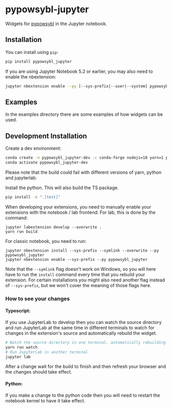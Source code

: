 # pypowsybl-jupyter

Widgets for [pypowsybl](https://github.com/powsybl/pypowsybl) in the Jupyter notebook.


## Installation

You can install using `pip`:

```bash
pip install pypowsybl_jupyter
```

If you are using Jupyter Notebook 5.2 or earlier, you may also need to enable
the nbextension:
```bash
jupyter nbextension enable --py [--sys-prefix|--user|--system] pypowsybl_jupyter
```

## Examples

In the examples directory there are some examples of how widgets can be used.


## Development Installation

Create a dev environment:
```bash
conda create -n pypowsybl_jupyter-dev -c conda-forge nodejs=18 yarn=1 python=3.11 jupyterlab=3.6.6
conda activate pypowsybl_jupyter-dev
```

Please note that the build could fail with different versions of yarn, python and jupyterlab.


Install the python. This will also build the TS package.
```bash
pip install -e ".[test]"
```

When developing your extensions, you need to manually enable your extensions with the
notebook / lab frontend. For lab, this is done by the command:

```
jupyter labextension develop --overwrite .
yarn run build
```

For classic notebook, you need to run:

```
jupyter nbextension install --sys-prefix --symlink --overwrite --py pypowsybl_jupyter
jupyter nbextension enable --sys-prefix --py pypowsybl_jupyter
```

Note that the `--symlink` flag doesn't work on Windows, so you will here have to run
the `install` command every time that you rebuild your extension. For certain installations
you might also need another flag instead of `--sys-prefix`, but we won't cover the meaning
of those flags here.

### How to see your changes
#### Typescript:
If you use JupyterLab to develop then you can watch the source directory and run JupyterLab at the same time in different
terminals to watch for changes in the extension's source and automatically rebuild the widget.

```bash
# Watch the source directory in one terminal, automatically rebuilding when needed
yarn run watch
# Run JupyterLab in another terminal
jupyter lab
```

After a change wait for the build to finish and then refresh your browser and the changes should take effect.

#### Python:
If you make a change to the python code then you will need to restart the notebook kernel to have it take effect.
